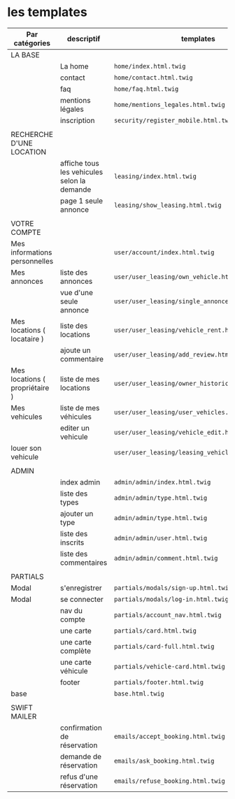 # les templates

| Par catégories | descriptif | templates |
|---|---|---|
|LA BASE|
||La home| `home/index.html.twig`|
|| contact|`home/contact.html.twig`|
||faq|`home/faq.html.twig`|
||mentions légales|`home/mentions_legales.html.twig`|
||inscription|`security/register_mobile.html.twig`|
||||
|RECHERCHE D'UNE LOCATION|
 ||affiche tous les vehicules selon la demande  |`leasing/index.html.twig`|
||page 1 seule annonce|`leasing/show_leasing.html.twig`|
||||
|VOTRE COMPTE|||
|Mes informations personnelles||`user/account/index.html.twig`|
|Mes annonces|liste des annonces|`user/user_leasing/own_vehicle.html.twig`|
||vue d'une seule annonce|`user/user_leasing/single_annonce.html.html.twig`|
|Mes locations ( locataire )| liste des locations|`user/user_leasing/vehicle_rent.html.twig`|
|| ajoute un commentaire|`user/user_leasing/add_review.html.twig`|
|Mes locations ( propriétaire )|liste de mes locations |`user/user_leasing/owner_historic.html.twig`|
|Mes vehicules|liste de mes véhicules|`user/user_leasing/user_vehicles.html.twig`|
||editer un vehicule|`user/user_leasing/vehicle_edit.html.twig`|
|louer son vehicule||`user/user_leasing/leasing_vehicle.html.twig`|
||||
|ADMIN|
||index admin|`admin/admin/index.html.twig`|
||liste des types|`admin/admin/type.html.twig`|
||ajouter un type|`admin/admin/type.html.twig`|
||liste des inscrits|`admin/admin/user.html.twig`|
||liste des commentaires|`admin/admin/comment.html.twig`|
||||
|PARTIALS|
|Modal|s'enregistrer|`partials/modals/sign-up.html.twig`|
|Modal|se connecter|`partials/modals/log-in.html.twig`|
||nav du compte|`partials/account_nav.html.twig`|
||une carte|`partials/card.html.twig`|
||une carte complète|`partials/card-full.html.twig`|
||une carte véhicule|`partials/vehicle-card.html.twig`|
||footer|`partials/footer.html.twig`|
|base||`base.html.twig`|
||||
|SWIFT MAILER|
||confirmation de réservation|`emails/accept_booking.html.twig`|
||demande de réservation|`emails/ask_booking.html.twig`|
||refus d'une réservation|`emails/refuse_booking.html.twig`|





